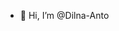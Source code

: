 - 👋 Hi, I’m @Dilna-Anto


<!---
Dilna-Anto/Dilna-Anto is a ✨ special ✨ repository because its `README.md` (this file) appears on your GitHub profile.
You can click the Preview link to take a look at your changes.
--->
